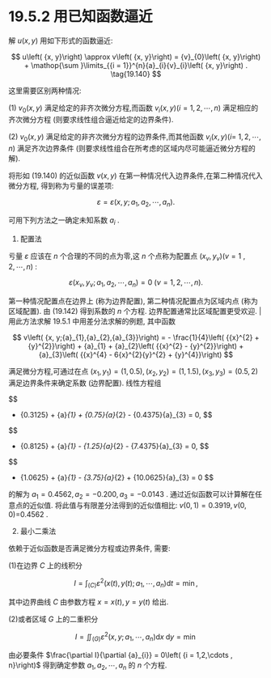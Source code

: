 # 19.5.2 用已知函数逼近

解 $u\left( {x, y}\right)$ 用如下形式的函数逼近:

$$
u\left( {x, y}\right)  \approx  v\left( {x, y}\right)  = {v}_{0}\left( {x, y}\right)  + \mathop{\sum }\limits_{{i = 1}}^{n}{a}_{i}{v}_{i}\left( {x, y}\right) . \tag{19.140}
$$

这里需要区别两种情况:

(1) ${v}_{0}\left( {x, y}\right)$ 满足给定的非齐次微分方程,而函数 ${v}_{i}\left( {x, y}\right) \left( {i = 1,2,\cdots , n}\right)$ 满足相应的齐次微分方程 (则要求线性组合逼近给定的边界条件).

(2) ${v}_{0}\left( {x, y}\right)$ 满足给定的非齐次微分方程的边界条件,而其他函数 ${v}_{i}\left( {x, y}\right) (i =$ $1,2,\cdots , n)$ 满足齐次边界条件 (则要求线性组合在所考虑的区域内尽可能逼近微分方程的解).

将形如 (19.140) 的近似函数 $v\left( {x, y}\right)$ 在第一种情况代入边界条件,在第二种情况代入微分方程, 得到称为亏量的误差项:

$$
\varepsilon  = \varepsilon \left( {x, y;{a}_{1},{a}_{2},\cdots ,{a}_{n}}\right) . \tag{19.141}
$$

可用下列方法之一确定未知系数 ${a}_{i}$ .

1. 配置法

亏量 $\varepsilon$ 应该在 $n$ 个合理的不同的点为零,这 $n$ 个点称为配置点 $\left( {{x}_{v},{y}_{v}}\right) (v = 1$ , $2,\cdots , n)$ :

$$
\varepsilon \left( {{x}_{\nu },{y}_{\nu };{a}_{1},{a}_{2},\cdots ,{a}_{n}}\right)  = 0\;\left( {\nu  = 1,2,\cdots , n}\right) . \tag{19.142}
$$

第一种情况配置点在边界上 (称为边界配置), 第二种情况配置点为区域内点 (称为区域配置). 由 (19.142) 得到系数的 $n$ 个方程. 边界配置通常比区域配置更受欢迎. | 用此方法求解 19.5.1 中用差分法求解的例题, 其中函数

$$
v\left( {x, y;{a}_{1},{a}_{2},{a}_{3}}\right)  =  - \frac{1}{4}\left( {{x}^{2} + {y}^{2}}\right)  + {a}_{1} + {a}_{2}\left( {{x}^{2} - {y}^{2}}\right)  + {a}_{3}\left( {{x}^{4} - 6{x}^{2}{y}^{2} + {y}^{4}}\right)
$$

满足微分方程,可通过在点 $\left( {{x}_{1},{y}_{1}}\right)  = \left( {1,{0.5}}\right) ,\left( {{x}_{2},{y}_{2}}\right)  = \left( {1,{1.5}}\right) ,\left( {{x}_{3},{y}_{3}}\right)  = \left( {{0.5},2}\right)$ 满足边界条件来确定系数 (边界配置). 线性方程组

$$
- {0.3125} + {a}_{1} + {0.75}{a}_{2} - {0.4375}{a}_{3} = 0,
$$

$$
- {0.8125} + {a}_{1} - {1.25}{a}_{2} - {7.4375}{a}_{3} = 0,
$$

$$
- {1.0625} + {a}_{1} - {3.75}{a}_{2} + {10.0625}{a}_{3} = 0
$$

的解为 ${a}_{1} = {0.4562},{a}_{2} =  - {0.200},{a}_{3} =  - {0.0143}$ . 通过近似函数可以计算解在任意点的近似值. 将此值与有限差分法得到的近似值相比: $v\left( {0,1}\right)  = {0.3919}, v\left( {0,0}\right)  =$0.4562 .

2. 最小二乘法

依赖于近似函数是否满足微分方程或边界条件, 需要:

(1)在边界 $C$ 上的线积分

$$
I = {\int }_{\left( C\right) }{\varepsilon }^{2}\left( {x\left( t\right) , y\left( t\right) ;{a}_{1},\cdots ,{a}_{n}}\right) \mathrm{d}t = \min , \tag{19.143a}
$$

其中边界曲线 $C$ 由参数方程 $x = x\left( t\right) , y = y\left( t\right)$ 给出.

(2)或者区域 $G$ 上的二重积分

$$
I = {\iint }_{\left( G\right) }{\varepsilon }^{2}\left( {x, y;{a}_{1},\cdots ,{a}_{n}}\right) \mathrm{d}x\mathrm{\;d}y = \min  \tag{19.143b}
$$

由必要条件 $\frac{\partial I}{\partial {a}_{i}} = 0\left( {i = 1,2,\cdots , n}\right)$ 得到确定参数 ${a}_{1},{a}_{2},\cdots ,{a}_{n}$ 的 $n$ 个方程.
